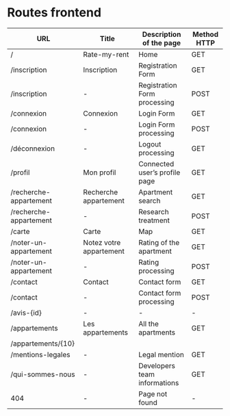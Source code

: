 # Routes frontend


| URL | Title | Description of the page | Method HTTP |
|--|--|--|--|
| / | Rate-my-rent | Home | GET |
| /inscription | Inscription | Registration Form | GET |
| /inscription | - | Registration Form processing | POST |
| /connexion | Connexion | Login Form | GET |
| /connexion | - | Login Form processing | POST |
| /déconnexion | - | Logout processing | GET |
| /profil | Mon profil | Connected user’s profile page | GET |
| /recherche-appartement | Recherche appartement | Apartment search | GET |
| /recherche-appartement | - | Research treatment | POST |
| /carte | Carte | Map | GET |
| /noter-un-appartement | Notez votre appartement | Rating of the apartment | GET |
| /noter-un-appartement | - | Rating processing | POST |
| /contact | Contact | Contact form  | GET |
| /contact | - | Contact form processing | POST |
| /avis-{id} | - | - | - |
| /appartements | Les appartements | All the apartments | GET |
| /appartements/{10} |  |  |  |
| /mentions-legales | - | Legal mention | GET |
| /qui-sommes-nous | - | Developers team informations | GET |
| 404 | - | Page not found | - |